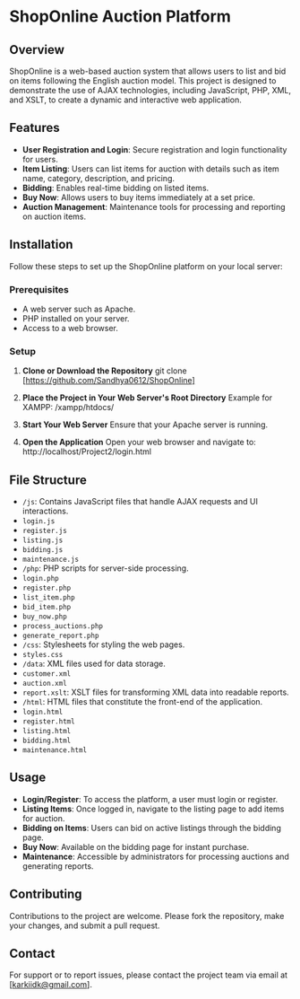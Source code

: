 # ShopOnline Auction Platform

## Overview
ShopOnline is a web-based auction system that allows users to list and bid on items following the English auction model. This project is designed to demonstrate the use of AJAX technologies, including JavaScript, PHP, XML, and XSLT, to create a dynamic and interactive web application.

## Features
- **User Registration and Login**: Secure registration and login functionality for users.
- **Item Listing**: Users can list items for auction with details such as item name, category, description, and pricing.
- **Bidding**: Enables real-time bidding on listed items.
- **Buy Now**: Allows users to buy items immediately at a set price.
- **Auction Management**: Maintenance tools for processing and reporting on auction items.

## Installation
Follow these steps to set up the ShopOnline platform on your local server:

### Prerequisites
- A web server such as Apache.
- PHP installed on your server.
- Access to a web browser.

### Setup
1. **Clone or Download the Repository**
git clone [https://github.com/Sandhya0612/ShopOnline]

2. **Place the Project in Your Web Server's Root Directory**
Example for XAMPP:
/xampp/htdocs/

3. **Start Your Web Server**
Ensure that your Apache server is running.

4. **Open the Application**
Open your web browser and navigate to:
http://localhost/Project2/login.html


## File Structure
- `/js`: Contains JavaScript files that handle AJAX requests and UI interactions.
- `login.js`
- `register.js`
- `listing.js`
- `bidding.js`
- `maintenance.js`
- `/php`: PHP scripts for server-side processing.
- `login.php`
- `register.php`
- `list_item.php`
- `bid_item.php`
- `buy_now.php`
- `process_auctions.php`
- `generate_report.php`
- `/css`: Stylesheets for styling the web pages.
- `styles.css`
- `/data`: XML files used for data storage.
- `customer.xml`
- `auction.xml`
- `report.xslt`: XSLT files for transforming XML data into readable reports.
- `/html`: HTML files that constitute the front-end of the application.
- `login.html`
- `register.html`
- `listing.html`
- `bidding.html`
- `maintenance.html`

## Usage
- **Login/Register**: To access the platform, a user must login or register.
- **Listing Items**: Once logged in, navigate to the listing page to add items for auction.
- **Bidding on Items**: Users can bid on active listings through the bidding page.
- **Buy Now**: Available on the bidding page for instant purchase.
- **Maintenance**: Accessible by administrators for processing auctions and generating reports.

## Contributing
Contributions to the project are welcome. Please fork the repository, make your changes, and submit a pull request.


## Contact
For support or to report issues, please contact the project team via email at [karkiidk@gmail.com].



